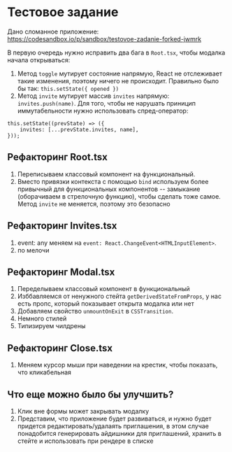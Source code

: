 # Тестовое задание

Дано сломанное приложение: https://codesandbox.io/p/sandbox/testovoe-zadanie-forked-jwmrk

В первую очередь нужно исправить два бага в `Root.tsx`, чтобы модалка начала открываться:

1. Метод `toggle` мутирует состояние напрямую, React не отслеживает такие изменения, поэтому ничего не происходит. Правильно было бы так: `this.setState({ opened })`
2. Метод `invite` мутирует массив `invites` напрямую: `invites.push(name)`. Для того, чтобы не нарушать приницип иммутабельности нужно использовать спред-оператор:

```
this.setState((prevState) => ({
    invites: [...prevState.invites, name],
}));
```

## Рефакторинг Root.tsx

1. Переписываем классовый компонент на функциональный.
2. Вместо привязки контекста c помощью `bind` используем более привычный для функциональных компонентов -- замыкание (оборачиваем в стрелочную функцию), чтобы сделать тоже самое. Метод `invite` не меняется, поэтому это безопасно

## Рефакторинг Invites.tsx

1. event: any меняем на `event: React.ChangeEvent<HTMLInputElement>`.
2. по мелочи

## Рефакторинг Modal.tsx

1. Переделываем классовый компонент в функциональный
2. Изббавляемся от ненужного стейта `getDerivedStateFromProps`, у нас есть пропс, который показывает открыта модалка или нет
3. Добавляем свойство `unmountOnExit` в `CSSTransition`.
4. Немного стилей
5. Типизируем чилдрены

## Рефакторинг Close.tsx

1. Меняем курсор мыши при наведении на крестик, чтобы показать, что кликабельная

## Что еще можно было бы улучшить?

1. Клик вне формы может закрывать модалку
2. Представим, что приложение будет развиваться, и нужно будет придется редактировать/удалаять приглашения, в этом случае понадобится генерировать айдишники для приглашений, хранить в стейте и использовать при рендере в списке
